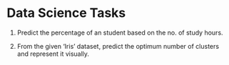 # Data Science Tasks

1. Predict the percentage of an student based on the no. of study hours.

2. From the given ‘Iris’ dataset, predict the optimum number of clusters and represent it visually.

